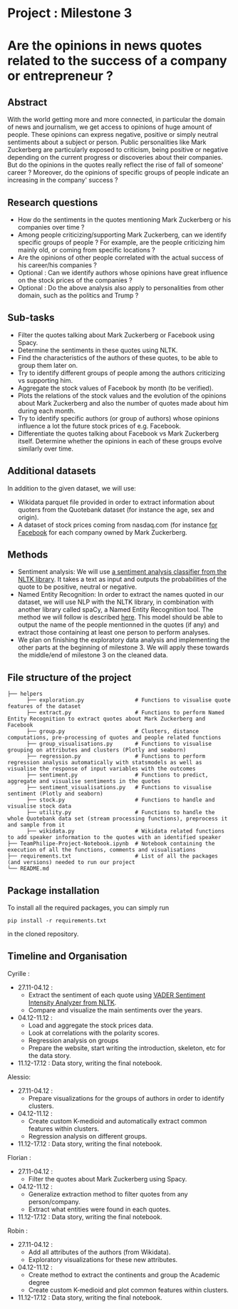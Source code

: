# Project : Milestone 3
# Are the opinions in news quotes related to the success of a company or entrepreneur ?

## Abstract 

With the world getting more and more connected, in particular the domain of news and journalism, we get access to opinions of huge amount of people. These opinions can express negative, positive or simply neutral sentiments about a subject or person. Public personalities like Mark Zuckerberg are particularly exposed to criticism, being positive or negative depending on the current progress or discoveries about their companies. But do the opinions in the quotes really reflect the rise of fall of someone' career ? Moreover, do the opinions of specific groups of people indicate an increasing in the company' success ?

## Research questions

- How do the sentiments in the quotes mentioning Mark Zuckerberg or his companies over time ?
- Among people criticizing/supporting Mark Zuckerberg, can we identify specific groups of people ? For example,
  are the people criticizing him mainly old, or coming from specific locations ?
- Are the opinions of other people correlated with the actual success of his career/his companies ?
- Optional : Can we identify authors whose opinions have great influence on the stock prices of the companies ?
- Optional : Do the above analysis also apply to personalities from other domain, such as the politics and Trump ?

## Sub-tasks

- Filter the quotes talking about Mark Zuckerberg or Facebook using Spacy.
- Determine the sentiments in these quotes using NLTK.
- Find the characteristics of the authors of these quotes, to be able to group them later on.
- Try to identify different groups of people among the authors criticizing vs supporting him.
- Aggregate the stock values of Facebook by month (to be verified).
- Plots the relations of the stock values and the evolution of the opinions about Mark Zuckerberg and also
  the number of quotes made about him during each month.
- Try to identify specific authors (or group of authors) whose opinions influence a lot the future stock prices
  of e.g. Facebook.
- Differentiate the quotes talking about Facebook vs Mark Zuckerberg itself. Determine whether the opinions
  in each of these groups evolve similarly over time.


## Additional datasets

In addition to the given dataset, we will use:
- Wikidata parquet file provided in order to extract information about quoters from the Quotebank dataset (for instance the age, sex and origin).
- A dataset of stock prices coming from nasdaq.com (for instance [for Facebook](https://www.nasdaq.com/market-activity/stocks/fb/historical) for each company owned by Mark Zuckerberg.

## Methods
 
- Sentiment analysis:
We will use [a sentiment analysis classifier from the NLTK library](https://www.nltk.org/api/nltk.sentiment.vader.html). It takes a text as input and outputs the probabilities of the quote to be positive, neutral or negative.
- Named Entity Recognition:
In order to extract the names quoted in our dataset, we will use NLP with the NLTK library, in combination with another library called spaCy, a Named Entity Recognition tool.
  The method we will follow is described [here](https://towardsdatascience.com/named-entity-recognition-with-nltk-and-spacy-8c4a7d88e7da). This model should be able to output the name of the people mentionned in the quotes (if any) and extract those containing at least one person to perform analyses.
- We plan on finishing the exploratory data analysis and implementing the other parts at the beginning of milestone 3.
  We will apply these towards the middle/end of milestone 3 on the cleaned data.
  
## File structure of the project
```
├── helpers                             
      ├── exploration.py                # Functions to visualise quote features of the dataset 
      ├── extract.py                    # Functions to perform Named Entity Recognition to extract quotes about Mark Zuckerberg and Facebook
      ├── group.py                      # Clusters, distance computations, pre-processing of quotes and people related functions
      ├── group_visualisations.py       # Functions to visualise grouping on attributes and clusters (Plotly and seaborn)
      ├── regression.py                 # Functions to perform regression analysis automatically with statsmodels as well as visualise the response of input variables with the outcomes
      ├── sentiment.py                  # Functions to predict, aggregate and visualise sentiments in the quotes
      ├── sentiment_visualisations.py   # Functions to visualise sentiment (Plotly and seaborn)
      ├── stock.py                      # Functions to handle and visualise stock data
      ├── utility.py                    # Functions to handle the whole Quotebank data set (stream processing functions), preprocess it and sample from it
      ├── wikidata.py                   # Wikidata related functions to add speaker information to the quotes with an identified speaker
├── TeamPhilipe-Project-Notebook.ipynb  # Notebook containing the execution of all the functions, comments and visualisations
├── requirements.txt                    # List of all the packages (and versions) needed to run our project
└── README.md
```
## Package installation
To install all the required packages, you can simply run 
```
pip install -r requirements.txt
```
in the cloned repository.
## Timeline and Organisation
Cyrille :
- 27.11-04.12 :
  - Extract the sentiment of each quote using [VADER Sentiment Intensity Analyzer from NLTK](https://www.nltk.org/api/nltk.sentiment.vader.html).
  - Compare and visualize the main sentiments over the years.
- 04.12-11.12 :
  - Load and aggregate the stock prices data.
  - Look at correlations with the polarity scores.
  - Regression analysis on groups
  - Prepare the website, start writing the introduction, skeleton, etc for the data story.
- 11.12-17.12 : Data story, writing the final notebook.

Alessio:
- 27.11-04.12 :
  - Prepare visualizations for the groups of authors in order to identify clusters.
- 04.12-11.12 :
  - Create custom K-medioid and automatically extract common features within clusters.
  - Regression analysis on different groups.
- 11.12-17.12 : Data story, writing the final notebook.

Florian :
- 27.11-04.12 : 
    - Filter the quotes about Mark Zuckerberg using Spacy.
- 04.12-11.12 :
    - Generalize extraction method to filter quotes from any person/company.
    - Extract what entities were found in each quotes.
- 11.12-17.12 : Data story, writing the final notebook.

Robin :
- 27.11-04.12 :
    - Add all attributes of the authors (from Wikidata).
    - Exploratory visualizations for these new attributes.
- 04.12-11.12 :
    - Create method to extract the continents and group the Academic degree 
    - Create custom K-medioid and plot common features within clusters.
- 11.12-17.12 : Data story, writing the final notebook.
